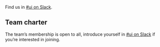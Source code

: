 Find us in [#ui on Slack](https://app.slack.com/client/T0K33F93J/CB7L6L5S6).

## Team charter

The team’s membership is open to all, introduce yourself in [#ui on Slack](https://app.slack.com/client/T0K33F93J/CB7L6L5S6) if you’re interested in joining.
